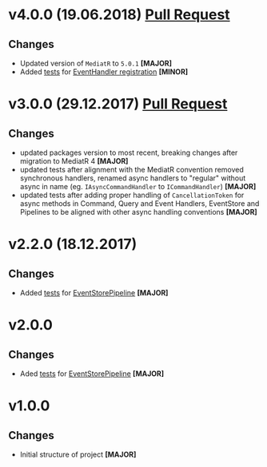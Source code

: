 ﻿# v4.0.0 (19.06.2018) [Pull Request](https://github.com/oskardudycz/GoldenEye/pull/64)

## Changes

* Updated version of `MediatR` to `5.0.1` **[MAJOR]**
* Added [tests](Registration/EventHandlerRegistrationTests.cs) for [EventHandler registration](../Backend.Core.DDD/Registration/Registration.cs) **[MINOR]**


# v3.0.0 (29.12.2017) [Pull Request](https://github.com/oskardudycz/GoldenEye/pull/44)

## Changes

* updated packages version to most recent, breaking changes after migration to MediatR 4 **[MAJOR]**
* updated tests after alignment with the MediatR convention removed synchronous handlers, renamed async handlers to "regular" without async in name (eg. `IAsyncCommandHandler` to `ICommandHandler`) **[MAJOR]**
* updated tests after adding proper handling of `CancellationToken` for async methods in Command, Query and Event Handlers, EventStore and Pipelines to be aligned with other async handling conventions **[MAJOR]**

# v2.2.0 (18.12.2017)

## Changes

* Added [tests](Validation/ValidationPipelineTests.cs) for [EventStorePipeline](../Backend.Core.DDD/Validation/ValidationPipeline.cs) **[MAJOR]**

# v2.0.0

## Changes

* Aded [tests](Events/Store/EventStorePipelineTests.cs) for [EventStorePipeline](../Backend.Core.DDD/Events/Store/EventStorePipeline.cs) **[MAJOR]**

# v1.0.0

## Changes

* Initial structure of project **[MAJOR]**